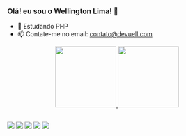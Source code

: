 ### Olá! eu sou o Wellington Lima! 👋

- 🌱 Estudando PHP
- 📫 Contate-me no email: contato@devuell.com

<div align="center">
  <a href="https://github.com/rafaballerini">
  <img height="140px" src="https://github-readme-stats.vercel.app/api?username=WelIingtonLima&show_icons=true&theme=blue-green&include_all_commits=true&count_private=true"/>
  <img height="140px" src="https://github-readme-stats.vercel.app/api/top-langs/?username=WelIingtonLima&layout=compact&langs_count=7&theme=blue-green"/>
</div>

  ##
  
  <div>
    <a href="https://api.whatsapp.com/send?phone=5512996139924" target="_blank"><img src="https://img.shields.io/badge/WhatsApp-25D366?style=for-the-badge&logo=whatsapp&logoColor=white" target="_blank"></a>
    <a href="https://www.instagram.com/uelitu.37/" target="_blank"><img src="https://img.shields.io/badge/-Instagram-%23E4405F?style=for-the-badge&logo=instagram&logoColor=white" target="_blank"></a>
    <a href="https://www.facebook.com/wellington.candido.lima/" target="_blank"><img src="https://img.shields.io/badge/Facebook-1877F2?style=for-the-badge&logo=facebook&logoColor=white" target="_blank"></a>
    <a href = "mailto:contato@devuel.com"><img src="https://img.shields.io/badge/Gmail-D14836?style=for-the-badge&logo=gmail&logoColor=white" target="_blank"></a>
    <a href="https://www.linkedin.com/in/wellingtonlima37/" target="_blank"><img src="https://img.shields.io/badge/-LinkedIn-%230077B5?style=for-the-badge&logo=linkedin&logoColor=white" target="_blank"></a> 
  </div>
